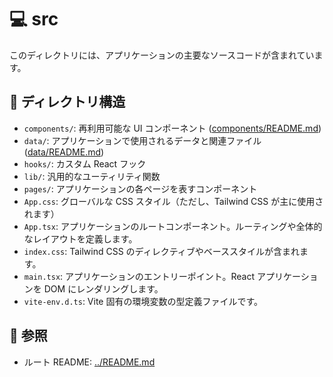 # 💻 src

このディレクトリには、アプリケーションの主要なソースコードが含まれています。

## 📂 ディレクトリ構造

- `components/`: 再利用可能な UI コンポーネント ([components/README.md](./components/README.md))
- `data/`: アプリケーションで使用されるデータと関連ファイル ([data/README.md](./data/README.md))
- `hooks/`: カスタム React フック
- `lib/`: 汎用的なユーティリティ関数
- `pages/`: アプリケーションの各ページを表すコンポーネント
- `App.css`: グローバルな CSS スタイル（ただし、Tailwind CSS が主に使用されます）
- `App.tsx`: アプリケーションのルートコンポーネント。ルーティングや全体的なレイアウトを定義します。
- `index.css`: Tailwind CSS のディレクティブやベーススタイルが含まれます。
- `main.tsx`: アプリケーションのエントリーポイント。React アプリケーションを DOM にレンダリングします。
- `vite-env.d.ts`: Vite 固有の環境変数の型定義ファイルです。

## 🔗 参照

- ルート README: [../README.md](../README.md)